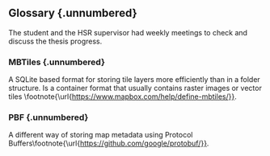 ## Glossary {.unnumbered}

The student and the HSR supervisor had weekly meetings to check and discuss the thesis
progress.

### MBTiles {.unnumbered}

A SQLite based format for storing tile layers more efficiently than in a folder structure.
Is a container format that usually contains raster images or vector tiles \footnote{\url{https://www.mapbox.com/help/define-mbtiles/}}.

### PBF {.unnumbered}

A different way of storing map metadata using Protocol Buffers\footnote{\url{https://github.com/google/protobuf/}}.
